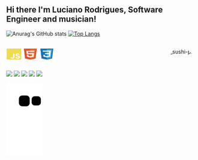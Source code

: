 ## Hi there I'm Luciano Rodrigues, Software Engineer and musician!

![Anurag's GitHub stats](https://github-readme-stats.vercel.app/api?username=sushinectar&show_icons=true&theme=dracula)
[![Top Langs](https://github-readme-stats.vercel.app/api/top-langs/?username=sushinectar&layout=compact&theme=dracula)](https://github.com/anuraghazra/github-readme-stats)

<div style="display: inline_block"><br>
  <img align="center" alt="sushi-Js" height="30" width="40" src="https://raw.githubusercontent.com/devicons/devicon/master/icons/javascript/javascript-plain.svg">
  <img align="center" alt="sushi-HTML" height="30" width="40" src="https://raw.githubusercontent.com/devicons/devicon/master/icons/html5/html5-original.svg">
  <img align="center" alt="sushi-CSS" height="30" width="40" src="https://raw.githubusercontent.com/devicons/devicon/master/icons/css3/css3-original.svg">
  <img align="right" alt="sushi-pic" height="150" style="border-radius:50px;" src="https://cdn.discordapp.com/attachments/863609736103460885/1067532410281000980/WhatsApp_Image_2023-01-06_at_22.34.54.jpeg">
</div>
  
  ##
 
<div> 
  <a href="https://www.youtube.com/channel/UC2euC2AkKqFWI11uJxPTeFQ" target="_blank"><img src="https://img.shields.io/badge/YouTube-FF0000?style=for-the-badge&logo=youtube&logoColor=white" target="_blank"></a>
  <a href="https://www.instagram.com/sushiinectar" target="_blank"><img src="https://img.shields.io/badge/-Instagram-%23E4405F?style=for-the-badge&logo=instagram&logoColor=white" target="_blank"></a>
 	<a href="https://www.twitch.tv/sushiinectar" target="_blank"><img src="https://img.shields.io/badge/Twitch-9146FF?style=for-the-badge&logo=twitch&logoColor=white" target="_blank"></a>
  <a href = "mailto:contato.lucyoru@gmail.com"><img src="https://img.shields.io/badge/-Gmail-%23333?style=for-the-badge&logo=gmail&logoColor=white" target="_blank"></a>
  <a href="https://www.linkedin.com/in/luciano-rodrigues-237444206" target="_blank"><img src="https://img.shields.io/badge/-LinkedIn-%230077B5?style=for-the-badge&logo=linkedin&logoColor=white" target="_blank"></a> 
  
![snake gif](https://github.com/Formandodev/Formandodev/blob/output/github-contribution-grid-snake.svg)
  
</div>
